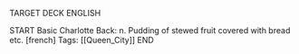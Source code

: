 TARGET DECK
ENGLISH

START
Basic
Charlotte
Back: n. Pudding of stewed fruit covered with bread etc. [french]
Tags: [[Queen_City]]
END
